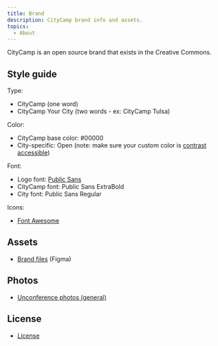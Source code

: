 ```yaml
---
title: Brand
description: CityCamp brand info and assets.
topics:
  - About
---
```


CityCamp is an open source brand that exists in the Creative Commons. 

## Style guide

Type:

- CityCamp (one word)
- CityCamp Your City (two words - ex: CityCamp Tulsa)

Color:

- CityCamp base color: #00000
- City-specific: Open (note: make sure your custom color is [contrast accessible](https://webaim.org/resources/contrastchecker/))

Font:

- Logo font: [Public Sans](https://public-sans.digital.gov/)
- CityCamp font: Public Sans ExtraBold
- City font: Public Sans Regular

Icons:

- [Font Awesome](https://fontawesome.com/download)

## Assets

- [Brand files](https://www.figma.com/design/Mr9CVVPOvNm2HdAfirnqQd/CityCamp-brand-assets-(Community)?node-id=0-1&t=tFQQjITroFf9OK2g-1) (Figma)

## Photos
- [Unconference photos (general)](https://photos.app.goo.gl/h215ywWD7gfjEQXHA)

## License

- [License](/license)
